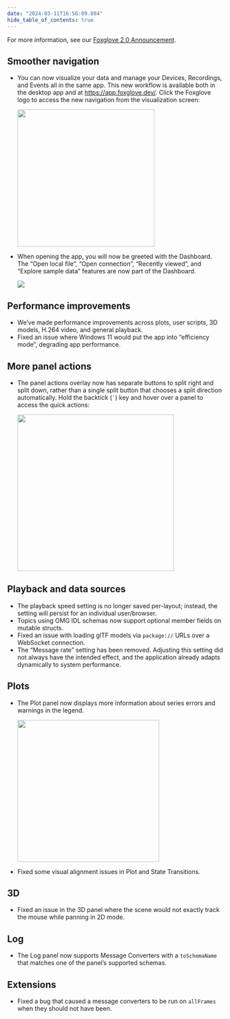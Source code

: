 ```yaml
---
date: "2024-03-11T16:56:09.004"
hide_table_of_contents: true
---
```


For more information, see our [Foxglove 2.0 Announcement](https://foxglove.dev/blog/foxglove-2-0-unifying-robotics-observability).

## Smoother navigation

- You can now visualize your data and manage your Devices, Recordings, and Events all in the same app. This new workflow is available both in the desktop app and at https://app.foxglove.dev/. Click the Foxglove logo to access the new navigation from the visualization screen:

   <img width="318" src="https://github.com/foxglove/docs/assets/14237/eecad51d-c70d-4b22-a597-c5545e865f50">

- When opening the app, you will now be greeted with the Dashboard. The “Open local file”, “Open connection”, “Recently viewed”, and “Explore sample data” features are now part of the Dashboard.

  ![](https://github.com/foxglove/docs/assets/14237/53d88ebd-80bc-4657-97e9-ee004ddd5613)

## Performance improvements

- We’ve made performance improvements across plots, user scripts, 3D models, H.264 video, and general playback.
- Fixed an issue where Windows 11 would put the app into “efficiency mode”, degrading app performance.

## More panel actions

- The panel actions overlay now has separate buttons to split right and split down, rather than a single split button that chooses a split direction automatically. Hold the backtick (`` ` ``) key and hover over a panel to access the quick actions:

   <img width="363" src="https://github.com/foxglove/docs/assets/14237/2bb38932-7978-443b-8cef-6d557edbfa27">

## Playback and data sources

- The playback speed setting is no longer saved per-layout; instead, the setting will persist for an individual user/browser.
- Topics using OMG IDL schemas now support optional member fields on mutable structs.
- Fixed an issue with loading glTF models via `package://` URLs over a WebSocket connection.
- The “Message rate” setting has been removed. Adjusting this setting did not always have the intended effect, and the application already adapts dynamically to system performance.

## Plots

- The Plot panel now displays more information about series errors and warnings in the legend.

   <img width="329" src="https://github.com/foxglove/docs/assets/14237/2fa24fcd-494f-48d2-8f37-f25de4792fcc">

- Fixed some visual alignment issues in Plot and State Transitions.

## 3D

- Fixed an issue in the 3D panel where the scene would not exactly track the mouse while panning in 2D mode.

## Log

- The Log panel now supports Message Converters with a `toSchemaName` that matches one of the panel’s supported schemas.

## Extensions

- Fixed a bug that caused a message converters to be run on `allFrames` when they should not have been.
